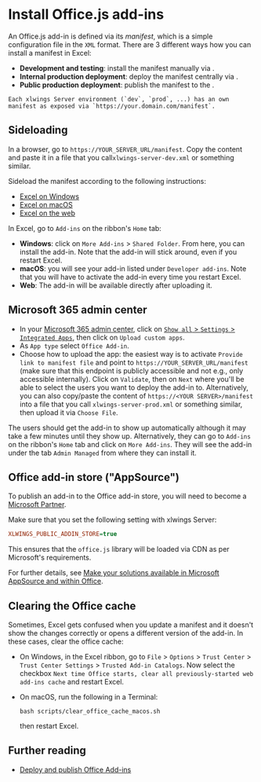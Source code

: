 # Install Office.js add-ins

An Office.js add-in is defined via its _manifest_, which is a simple configuration file in the `XML` format. There are 3 different ways how you can install a manifest in Excel:

- **Development and testing**: install the manifest manually via [](#sideloading).
- **Internal production deployment**: deploy the manifest centrally via [](#microsoft-365-admin-center).
- **Public production deployment**: publish the manifest to the [](#office-add-in-store-appsource).

```{note}
Each xlwings Server environment (`dev`, `prod`, ...) has an own manifest as exposed via `https://your.domain.com/manifest`.
```

## Sideloading

In a browser, go to `https://YOUR_SERVER_URL/manifest`. Copy the content and paste it in a file that you call`xlwings-server-dev.xml` or something similar.

Sideload the manifest according to the following instructions:

- [Excel on Windows](https://learn.microsoft.com/en-us/office/dev/add-ins/testing/create-a-network-shared-folder-catalog-for-task-pane-and-content-add-ins)
- [Excel on macOS](https://learn.microsoft.com/en-us/office/dev/add-ins/testing/sideload-an-office-add-in-on-mac)
- [Excel on the web](https://learn.microsoft.com/en-us/office/dev/add-ins/testing/sideload-office-add-ins-for-testing#manually-sideload-an-add-in-to-office-on-the-web)

In Excel, go to `Add-ins` on the ribbon's `Home` tab:

- **Windows**: click on `More Add-ins` > `Shared Folder`. From here, you can install the add-in. Note that the add-in will stick around, even if you restart Excel.
- **macOS**: you will see your add-in listed under `Developer add-ins`. Note that you will have to activate the add-in every time you restart Excel.
- **Web**: The add-in will be available directly after uploading it.

## Microsoft 365 admin center

- In your [Microsoft 365 admin center](https://admin.microsoft.com/), click on [`Show all` > `Settings` > `Integrated Apps`](https://admin.microsoft.com/#/Settings/IntegratedApps), then click on `Upload custom apps`.
- As `App type` select `Office Add-in`.
- Choose how to upload the app: the easiest way is to activate `Provide link to manifest file` and point to `https://YOUR_SERVER_URL/manifest` (make sure that this endpoint is publicly accessible and not e.g., only accessible internally). Click on `Validate`, then on `Next` where you'll be able to select the users you want to deploy the add-in to. Alternatively, you can also copy/paste the content of `https://<YOUR SERVER>/manifest` into a file that you call `xlwings-server-prod.xml` or something similar, then upload it via `Choose File`.

The users should get the add-in to show up automatically although it may take a few minutes until they show up. Alternatively, they can go to `Add-ins` on the ribbon's `Home` tab and click on `More Add-ins`. They will see the add-in under the tab `Admin Managed` from where they can install it.

## Office add-in store ("AppSource")

To publish an add-in to the Office add-in store, you will need to become a [Microsoft Partner](https://partner.microsoft.com/).

Make sure that you set the following setting with xlwings Server:

```ini
XLWINGS_PUBLIC_ADDIN_STORE=true
```

This ensures that the `office.js` library will be loaded via CDN as per Microsoft's requirements.

For further details, see [Make your solutions available in Microsoft AppSource and within Office](https://learn.microsoft.com/en-us/partner-center/marketplace-offers/submit-to-appsource-via-partner-center).

## Clearing the Office cache

Sometimes, Excel gets confused when you update a manifest and it doesn't show the changes correctly or opens a different version of the add-in. In these cases, clear the office cache:

- On Windows, in the Excel ribbon, go to `File` > `Options` > `Trust Center` > `Trust Center Settings` > `Trusted Add-in Catalogs`. Now select the checkbox `Next time Office starts, clear all previously-started web add-ins cache` and restart Excel.
- On macOS, run the following in a Terminal:

  ```
  bash scripts/clear_office_cache_macos.sh
  ```

  then restart Excel.

## Further reading

- [Deploy and publish Office Add-ins](https://learn.microsoft.com/en-us/office/dev/add-ins/publish/publish)
